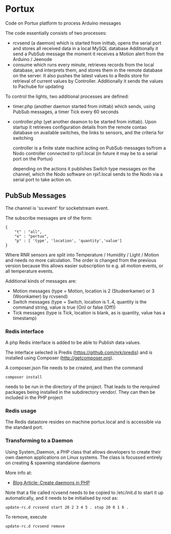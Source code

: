 # Portux

Code on Portux platform to process Arduino messages

The code essentially consists of two processes:
- rcvsend (a daemon) which is started from inittab, opens the serial port and
  stores all received data in a local MySQL database
  Additionally it send a PubSub message the moment it receives a Motion alert from
  the Arduino / Jeenode
- consume which runs every minute, retrieves records from the local
  database, and interprets them, and stores them in the remote database on the server.
  It also pushes the latest values to a Redis store for retrieval of current values by
  Controller.
  Additionally it sends the values to Pachube for updating
  
To control the lights, two additional processes are defined:

- timer.php (another daemon started from inittab) which sends, using PubSub messages, a
  timer Tick every 60 seconds

- controller.php (yet another deamon to be started from inittab). Upon startup it
  retrieves configuration details from the remote contao database on available switches,
  the links to sensors, and the criteria for switching
  
  controller is a finite state machine acting on PubSub messages to/from a Nodo controller
  connected to rpi1.local (in future it may be to a serial port on the Portux)
  
  depending on the actions it publishes Switch type messages on the channel, which the 
  Nodo software on rpi1.local sends to the Nodo via a serial port to take action on.

## PubSub Messages

The channel is 'ss:event' for socketstream event.

The subscribe messages are of the form:

    {
        "t" : "all",
        "e" : "portux",
        "p" : [ 'type', 'location', 'quantity','value']
    }

Where RNR sensors are split into <sensortype> Temperature / Humidity / Light / Motion
and <value> needs no more calculation. The order is changed from the previous version
because this allows easier subscription to e.g. all motion events, or all temperature events.

Additional kinds of messages are:

* Motion messages (type = Motion, location is 2 (Studeerkamer) or 3 (Woonkamer) by rcvsend)
* Switch messages (type = Switch, location is 1..4, quantity is the command string, 
  value is true (On) or false (Off))
* Tick messages (type is Tick, location is blank, as is quantity, value has a timestamp)



### Redis interface

A php Redis interface is added to be able to Publish data values.

The interface selected is Predis (https://github.com/nrk/predis) and is installed
using Composer (http://getcomposer.org).

A composer.json file needs to be created, and then the command

    composer install

needs to be run in the directory of the project. That leads to the rerquired packages
being installed in the subdirectory vendor/. They can then be included in the PHP project

### Redis usage

The Redis datastore resides on machine portux.local and is accessible via
the standard port.

### Transforming to a Daemon

Using System_Daemon, a PHP class that allows developers to create their own daemon 
applications on Linux systems. The class is focussed entirely on creating & 
spawning standalone daemons

More info at:

- [Blog Article: Create daemons in PHP][1]

  [1]: http://kevin.vanzonneveld.net/techblog/article/create_daemons_in_php/
  
Note that a file called rcvsend needs to be copied to /etc/init.d to start it up automatically,
and it needs to be initialised by root as:

    update-rc.d rcvsend start 20 2 3 4 5 . stop 20 0 1 6 .

To remove, execute

    update-rc.d rcvsend remove
    
